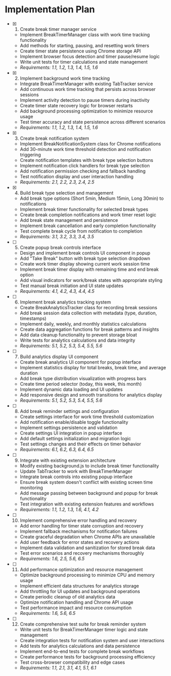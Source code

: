 # Implementation Plan

- [x] 1. Create break timer manager service









  - Implement BreakTimerManager class with work time tracking functionality
  - Add methods for starting, pausing, and resetting work timers
  - Create timer state persistence using Chrome storage API
  - Implement browser focus detection and timer pause/resume logic
  - Write unit tests for timer calculations and state management
  - _Requirements: 1.1, 1.2, 1.3, 1.4, 1.5, 1.6_

- [x] 2. Implement background work time tracking











  - Integrate BreakTimerManager with existing TabTracker service
  - Add continuous work time tracking that persists across browser sessions
  - Implement activity detection to pause timers during inactivity
  - Create timer state recovery logic for browser restarts
  - Add background processing optimization to minimize resource usage
  - Test timer accuracy and state persistence across different scenarios
  - _Requirements: 1.1, 1.2, 1.3, 1.4, 1.5, 1.6_

- [x] 3. Create break notification system







  - Implement BreakNotificationSystem class for Chrome notifications
  - Add 30-minute work time threshold detection and notification triggering
  - Create notification templates with break type selection buttons
  - Implement notification click handlers for break type selection
  - Add notification permission checking and fallback handling
  - Test notification display and user interaction handling
  - _Requirements: 2.1, 2.2, 2.3, 2.4, 2.5_

- [x] 4. Build break type selection and management






  - Add break type options (Short 5min, Medium 15min, Long 30min) to notifications
  - Implement break timer functionality for selected break types
  - Create break completion notifications and work timer reset logic
  - Add break state management and persistence
  - Implement break cancellation and early completion functionality
  - Test complete break cycle from notification to completion
  - _Requirements: 3.1, 3.2, 3.3, 3.4, 3.5_

- [ ] 5. Create popup break controls interface

  - Design and implement break controls UI component in popup
  - Add "Take Break" button with break type selection dropdown
  - Create work timer display showing current work session time
  - Implement break timer display with remaining time and end break option
  - Add visual indicators for work/break states with appropriate styling
  - Test manual break initiation and UI state updates
  - _Requirements: 4.1, 4.2, 4.3, 4.4, 4.5_

- [ ] 6. Implement break analytics tracking system

  - Create BreakAnalyticsTracker class for recording break sessions
  - Add break session data collection with metadata (type, duration, timestamps)
  - Implement daily, weekly, and monthly statistics calculations
  - Create data aggregation functions for break patterns and insights
  - Add data cleanup functionality to prevent storage bloat
  - Write tests for analytics calculations and data integrity
  - _Requirements: 5.1, 5.2, 5.3, 5.4, 5.5, 5.6_

- [ ] 7. Build analytics display UI component

  - Create break analytics UI component for popup interface
  - Implement statistics display for total breaks, break time, and average duration
  - Add break type distribution visualization with progress bars
  - Create time period selector (today, this week, this month)
  - Implement dynamic data loading and UI updates
  - Add responsive design and smooth transitions for analytics display
  - _Requirements: 5.1, 5.2, 5.3, 5.4, 5.5, 5.6_

- [ ] 8. Add break reminder settings and configuration

  - Create settings interface for work time threshold customization
  - Add notification enable/disable toggle functionality
  - Implement settings persistence and validation
  - Create settings UI integration in popup interface
  - Add default settings initialization and migration logic
  - Test settings changes and their effects on timer behavior
  - _Requirements: 6.1, 6.2, 6.3, 6.4, 6.5_

- [ ] 9. Integrate with existing extension architecture

  - Modify existing background.js to include break timer functionality
  - Update TabTracker to work with BreakTimerManager
  - Integrate break controls into existing popup interface
  - Ensure break system doesn't conflict with existing screen time monitoring
  - Add message passing between background and popup for break functionality
  - Test integration with existing extension features and workflows
  - _Requirements: 1.1, 1.2, 1.3, 1.6, 4.1, 4.2_

- [ ] 10. Implement comprehensive error handling and recovery

  - Add error handling for timer state corruption and recovery
  - Implement fallback mechanisms for notification failures
  - Create graceful degradation when Chrome APIs are unavailable
  - Add user feedback for error states and recovery actions
  - Implement data validation and sanitization for stored break data
  - Test error scenarios and recovery mechanisms thoroughly
  - _Requirements: 1.6, 2.5, 5.6, 6.5_

- [ ] 11. Add performance optimization and resource management

  - Optimize background processing to minimize CPU and memory usage
  - Implement efficient data structures for analytics storage
  - Add throttling for UI updates and background operations
  - Create periodic cleanup of old analytics data
  - Optimize notification handling and Chrome API usage
  - Test performance impact and resource consumption
  - _Requirements: 1.6, 5.6, 6.5_

- [ ] 12. Create comprehensive test suite for break reminder system

  - Write unit tests for BreakTimerManager timer logic and state management
  - Create integration tests for notification system and user interactions
  - Add tests for analytics calculations and data persistence
  - Implement end-to-end tests for complete break workflows
  - Create performance tests for background processing efficiency
  - Test cross-browser compatibility and edge cases
  - _Requirements: 1.1, 2.1, 3.1, 4.1, 5.1, 6.1_